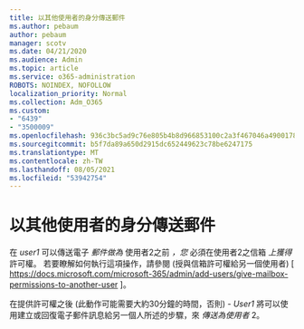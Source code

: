 ```yaml
---
title: 以其他使用者的身分傳送郵件
ms.author: pebaum
author: pebaum
manager: scotv
ms.date: 04/21/2020
ms.audience: Admin
ms.topic: article
ms.service: o365-administration
ROBOTS: NOINDEX, NOFOLLOW
localization_priority: Normal
ms.collection: Adm_O365
ms.custom:
- "6439"
- "3500009"
ms.openlocfilehash: 936c3bc5ad9c76e805b4b8d966853100c2a3f467046a490017813b011ef9b600
ms.sourcegitcommit: b5f7da89a650d2915dc652449623c78be6247175
ms.translationtype: MT
ms.contentlocale: zh-TW
ms.lasthandoff: 08/05/2021
ms.locfileid: "53942754"
---
```

# <a name="sending-mail-as-another-user"></a>以其他使用者的身分傳送郵件

在 *user1* 可以傳送電子 *郵件做為* 使用者2之前 *，您* 必須在使用者2之信箱 *上獲得* 許可權。 若要瞭解如何執行這項操作，請參閱 (授與信箱許可權給另一個使用者) [ https://docs.microsoft.com/microsoft-365/admin/add-users/give-mailbox-permissions-to-another-user ]。

在提供許可權之後 (此動作可能需要大約30分鐘的時間，否則) - *User1* 將可以使用建立或回復電子郵件訊息給另一個人所述的步驟，來 *傳送為使用者* 2。

